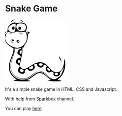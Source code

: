# Snake Game
<img style="width: 200px;height: 200px;" src="./img/snake-logo-removebg-preview.png">

It's a simple snake game in HTML, CSS and Javascript.

With help from <a href="https://www.youtube.com/watch?v=9a5xfJjZaFE&t=1319s">Sparkbox</a> channel.

You can play <a href="https://anderson-monte.github.io/snakegame/">here</a>.
